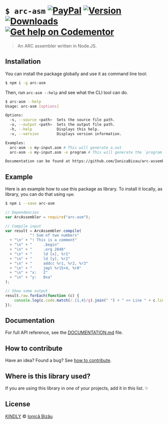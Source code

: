 # `$ arc-asm` [![PayPal](https://img.shields.io/badge/%24-paypal-f39c12.svg)][paypal-donations] [![Version](https://img.shields.io/npm/v/arc-asm.svg)](https://www.npmjs.com/package/arc-asm) [![Downloads](https://img.shields.io/npm/dt/arc-asm.svg)](https://www.npmjs.com/package/arc-asm) [![Get help on Codementor](https://cdn.codementor.io/badges/get_help_github.svg)](https://www.codementor.io/johnnyb?utm_source=github&utm_medium=button&utm_term=johnnyb&utm_campaign=github)

> An ARC assembler written in Node.JS.

## Installation

You can install the package globally and use it as command line tool:

```sh
$ npm i -g arc-asm
```

Then, run `arc-asm --help` and see what the CLI tool can do.

```sh
$ arc-asm --help
Usage: arc-asm [options]

Options:
  -s, --source <path>  Sets the source file path.   
  -o, --output <path>  Sets the output file path.   
  -h, --help           Displays this help.          
  -v, --version        Displays version information.

Examples:
  arc-asm -s my-input.asm # This will generate a.out
  arc-asm -s my-input.asm -o program # This will generate the `program` file.

Documentation can be found at https://github.com/IonicaBizau/arc-assembler
```

## Example

Here is an example how to use this package as library. To install it locally, as library, you can do that using `npm`:

```sh
$ npm i --save arc-asm
```

```js
// Dependencies
var ArcAssembler = require("arc-asm");

// Compile input
var result = ArcAssembler.compile(
           "! Sum of two numbers"
  + "\n" + "! This is a comment"
  + "\n" + "     .begin"
  + "\n" + "     .org 2048"
  + "\n" + "     ld [x], %r1"
  + "\n" + "     ld [y], %r2"
  + "\n" + "     addcc %r1, %r2, %r3"
  + "\n" + "     jmpl %r15+4, %r0"
  + "\n" + "x:   2"
  + "\n" + "y:   0xa"
);

// Show some output
result.raw.forEach(function (c) {
    console.log(c.code.match(/.{1,4}/g).join(" ") + " << Line " + c.line);
});
```

## Documentation

For full API reference, see the [DOCUMENTATION.md][docs] file.

## How to contribute
Have an idea? Found a bug? See [how to contribute][contributing].

## Where is this library used?
If you are using this library in one of your projects, add it in this list. :sparkles:

## License

[KINDLY][license] © [Ionică Bizău][website]

[paypal-donations]: https://www.paypal.com/cgi-bin/webscr?cmd=_s-xclick&hosted_button_id=RVXDDLKKLQRJW
[donate-now]: http://i.imgur.com/6cMbHOC.png

[license]: http://showalicense.com/?fullname=Ionic%C4%83%20Biz%C4%83u%20%3Cbizauionica%40gmail.com%3E%20(http%3A%2F%2Fionicabizau.net)&year=2014#license-kindly
[website]: http://ionicabizau.net
[contributing]: /CONTRIBUTING.md
[docs]: /DOCUMENTATION.md